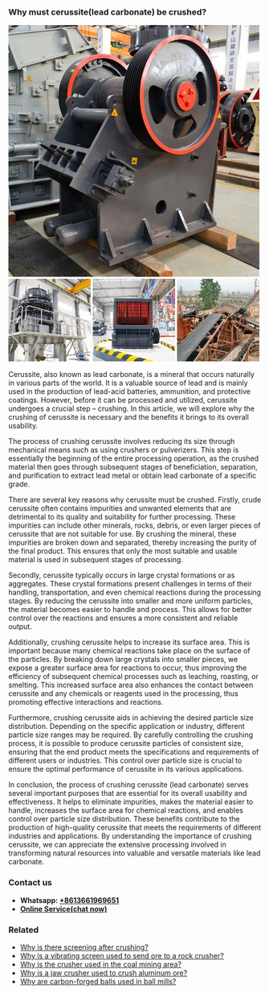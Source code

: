 <h3>Why must cerussite(lead carbonate) be crushed?</h3><img src='1701671445.jpg' alt=''><p>Cerussite, also known as lead carbonate, is a mineral that occurs naturally in various parts of the world. It is a valuable source of lead and is mainly used in the production of lead-acid batteries, ammunition, and protective coatings. However, before it can be processed and utilized, cerussite undergoes a crucial step – crushing. In this article, we will explore why the crushing of cerussite is necessary and the benefits it brings to its overall usability.</p><p>The process of crushing cerussite involves reducing its size through mechanical means such as using crushers or pulverizers. This step is essentially the beginning of the entire processing operation, as the crushed material then goes through subsequent stages of beneficiation, separation, and purification to extract lead metal or obtain lead carbonate of a specific grade.</p><p>There are several key reasons why cerussite must be crushed. Firstly, crude cerussite often contains impurities and unwanted elements that are detrimental to its quality and suitability for further processing. These impurities can include other minerals, rocks, debris, or even larger pieces of cerussite that are not suitable for use. By crushing the mineral, these impurities are broken down and separated, thereby increasing the purity of the final product. This ensures that only the most suitable and usable material is used in subsequent stages of processing.</p><p>Secondly, cerussite typically occurs in large crystal formations or as aggregates. These crystal formations present challenges in terms of their handling, transportation, and even chemical reactions during the processing stages. By reducing the cerussite into smaller and more uniform particles, the material becomes easier to handle and process. This allows for better control over the reactions and ensures a more consistent and reliable output.</p><p>Additionally, crushing cerussite helps to increase its surface area. This is important because many chemical reactions take place on the surface of the particles. By breaking down large crystals into smaller pieces, we expose a greater surface area for reactions to occur, thus improving the efficiency of subsequent chemical processes such as leaching, roasting, or smelting. This increased surface area also enhances the contact between cerussite and any chemicals or reagents used in the processing, thus promoting effective interactions and reactions.</p><p>Furthermore, crushing cerussite aids in achieving the desired particle size distribution. Depending on the specific application or industry, different particle size ranges may be required. By carefully controlling the crushing process, it is possible to produce cerussite particles of consistent size, ensuring that the end product meets the specifications and requirements of different users or industries. This control over particle size is crucial to ensure the optimal performance of cerussite in its various applications.</p><p>In conclusion, the process of crushing cerussite (lead carbonate) serves several important purposes that are essential for its overall usability and effectiveness. It helps to eliminate impurities, makes the material easier to handle, increases the surface area for chemical reactions, and enables control over particle size distribution. These benefits contribute to the production of high-quality cerussite that meets the requirements of different industries and applications. By understanding the importance of crushing cerussite, we can appreciate the extensive processing involved in transforming natural resources into valuable and versatile materials like lead carbonate.</p><h3>Contact us</h3><ul><li><strong>Whatsapp:&nbsp;<a href="https://wa.me/8613661969651">+8613661969651</a></strong></li><li><a href="https://swt.shibang-china.com/?git&amp;zhl&amp;Why-must-cerussitelead-carbonate-be-crushed"><strong>Online Service(chat now)</strong></a></li></ul><h3>Related</h3><ul><li><a href='Why-is-there-screening-after-crushing.md'>Why is there screening after crushing?</a></li><li><a href='Why-is-a-vibrating-screen-used-to-send-ore-to-a-rock-crusher.md'>Why is a vibrating screen used to send ore to a rock crusher?</a></li><li><a href='Why-is-the-crusher-used-in-the-coal-mining-area.md'>Why is the crusher used in the coal mining area?</a></li><li><a href='Why-is-a-jaw-crusher-used-to-crush-aluminum-ore.md'>Why is a jaw crusher used to crush aluminum ore?</a></li><li><a href='Why-are-carbon-forged-balls-used-in-ball-mills.md'>Why are carbon-forged balls used in ball mills?</a></li></ul>